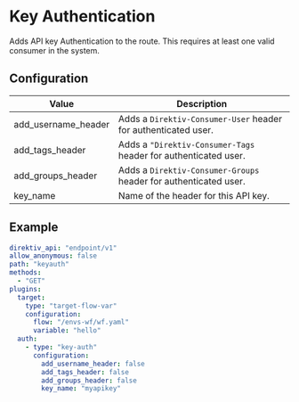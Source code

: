 # Key Authentication

Adds API key Authentication to the route. This requires at least one valid consumer in the system.

## Configuration
| Value | Description |
| ----- | ----------- |
| add_username_header | Adds a `Direktiv-Consumer-User` header for authenticated user. |
| add_tags_header |  Adds a `"Direktiv-Consumer-Tags` header for authenticated user.  |
| add_groups_header |  Adds a `Direktiv-Consumer-Groups` header for authenticated user.  |
| key_name | Name of the header for this API key. |

## Example

```yaml title="Key Authentication"
direktiv_api: "endpoint/v1"
allow_anonymous: false
path: "keyauth"
methods:
  - "GET"
plugins:
  target:
    type: "target-flow-var"
    configuration:
      flow: "/envs-wf/wf.yaml"
      variable: "hello"
  auth:
    - type: "key-auth"
      configuration:
        add_username_header: false
        add_tags_header: false
        add_groups_header: false
        key_name: "myapikey"

```
